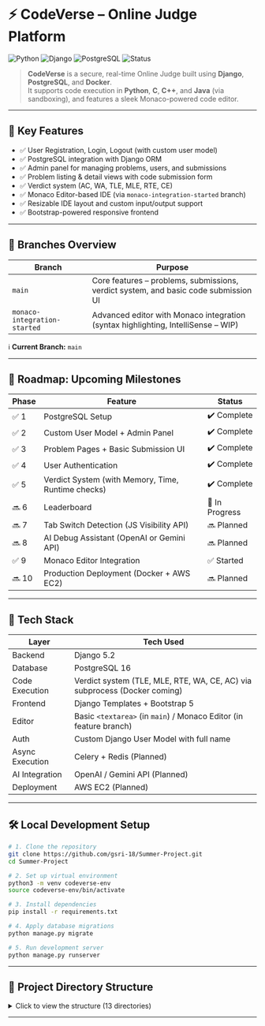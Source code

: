 
# ⚡️ CodeVerse – Online Judge Platform

![Python](https://img.shields.io/badge/Python-3.12-blue.svg)
![Django](https://img.shields.io/badge/Django-5.2-green.svg)
![PostgreSQL](https://img.shields.io/badge/PostgreSQL-16-blue.svg)
![Status](https://img.shields.io/badge/Status-In_Progress-yellow.svg)

> **CodeVerse** is a secure, real-time Online Judge built using **Django**, **PostgreSQL**, and **Docker**.  
> It supports code execution in **Python**, **C**, **C++**, and **Java** (via sandboxing), and features a sleek Monaco-powered code editor.

---

## 🚀 Key Features

- ✅ User Registration, Login, Logout (with custom user model)
- ✅ PostgreSQL integration with Django ORM
- ✅ Admin panel for managing problems, users, and submissions
- ✅ Problem listing & detail views with code submission form
- ✅ Verdict system (AC, WA, TLE, MLE, RTE, CE)
- ✅ Monaco Editor-based IDE (via `monaco-integration-started` branch)
- ✅ Resizable IDE layout and custom input/output support
- ✅ Bootstrap-powered responsive frontend

---

## 🌱 Branches Overview

| Branch                       | Purpose                                                                             |
| ---------------------------- | ----------------------------------------------------------------------------------- |
| `main`                       | Core features – problems, submissions, verdict system, and basic code submission UI |
| `monaco-integration-started` | Advanced editor with Monaco integration (syntax highlighting, IntelliSense – WIP)   |

ℹ️ **Current Branch:** `main`  


---

## 🔭 Roadmap: Upcoming Milestones

| Phase | Feature                                            | Status                                   |
| ----- | -------------------------------------------------- | ---------------------------------------- |
| ✅ 1   | PostgreSQL Setup                                   | ✔️ Complete                               |
| ✅ 2   | Custom User Model + Admin Panel                    | ✔️ Complete                               |
| ✅ 3   | Problem Pages + Basic Submission UI                | ✔️ Complete                               |
| ✅ 4   | User Authentication                                | ✔️ Complete                               |
| ✅ 5   | Verdict System (with Memory, Time, Runtime checks) | ✔️ Complete                               |
| 🔜 6   | Leaderboard                                        | 🔄 In Progress                            |
| 🔜 7   | Tab Switch Detection (JS Visibility API)           | 🔜 Planned                                |
| 🔜 8   | AI Debug Assistant (OpenAI or Gemini API)          | 🔜 Planned                                |
| ✅ 9   | Monaco Editor Integration                          | ✅ Started 
| 🔜 10  | Production Deployment (Docker + AWS EC2)           | 🔜 Planned                                |

---

## 🧰 Tech Stack

| Layer           | Tech Used                                                                 |
| --------------- | ------------------------------------------------------------------------- |
| Backend         | Django 5.2                                                                |
| Database        | PostgreSQL 16                                                             |
| Code Execution  | Verdict system (TLE, MLE, RTE, WA, CE, AC) via subprocess (Docker coming) |
| Frontend        | Django Templates + Bootstrap 5                                            |
| Editor          | Basic `<textarea>` (in `main`) / Monaco Editor (in feature branch)        |
| Auth            | Custom Django User Model with full name                                   |
| Async Execution | Celery + Redis (Planned)                                                  |
| AI Integration  | OpenAI / Gemini API (Planned)                                             |
| Deployment      | AWS EC2 (Planned)                                                         |

---

## 🛠️ Local Development Setup

```bash
# 1. Clone the repository
git clone https://github.com/gsri-18/Summer-Project.git
cd Summer-Project

# 2. Set up virtual environment
python3 -m venv codeverse-env
source codeverse-env/bin/activate

# 3. Install dependencies
pip install -r requirements.txt

# 4. Apply database migrations
python manage.py migrate

# 5. Run development server
python manage.py runserver
```


---

## 📁 Project Directory Structure

<details>
<summary>Click to view the structure (13 directories)</summary>

```bash
.
├── codeverse
│   ├── asgi.py
│   ├── __init__.py
│   ├── __pycache__/
│   ├── settings.py
│   ├── urls.py
│   └── wsgi.py
├── codeverse-env/
│   ├── bin/
│   ├── include/
│   ├── lib/
│   ├── lib64 -> lib
│   └── pyvenv.cfg
├── judge
│   ├── admin.py
│   ├── apps.py
│   ├── forms.py
│   ├── __init__.py
│   ├── migrations/
│   ├── models.py
│   ├── __pycache__/
│   ├── templates/
│   ├── tests.py
│   ├── urls.py
│   └── views.py
├── manage.py
├── ojfinal_hld_Srivardhan_Ginjala.pdf
├── README.md
├── requirements.txt
└── submission_files/
```

</details>

---

